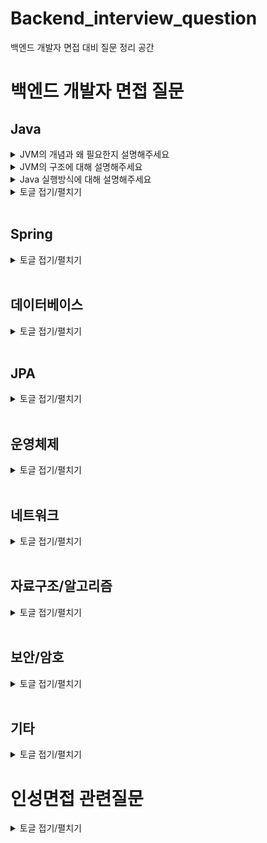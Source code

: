 # Backend_interview_question
백엔드 개발자 면접 대비 질문 정리 공간

# 백엔드 개발자 면접 질문

## Java
<details>
<summary>JVM의 개념과 왜 필요한지 설명해주세요</summary>
<div markdown="1">

<p>자바 가상 머신(Java Virtual Machine)을 줄여 부르는 JVM의 역할은
바이트 코드로 컴파일된 자바 애플리케이션을 클래스 로더를 통해 읽어 자바 API와 함께 실행하는 것입니다.</p>
메모리 관리(GC)를 수행하는 스택기반의 가상머신입니다.

JVM을 사용함으로 개발자가 작성하는 java 파일을 다양한 환경에서 실행할 수 있습니다.
다른 환경에서 만들어진 바이트 코드를 해당 OS의 JVM이 알맞게 기계어로 바꿔서 읽기 때문입니다.
즉, 모든 환경에서 사용할 수 있게 호환성을 위해 JVM이 필요합니다.

</div>
</details>

<details>
<summary>JVM의 구조에 대해 설명해주세요</summary>
<div markdown="1">

JVM의 구조는 클래스 로더(Class Loader), 실행 엔진(Execution engine), 실행 데이터 영역(Runtime Data Area), JNI, Native Method Library로 이루어져 있습니다.

클래스 로더(Class Loader) : JVM 내로 바이트 코드(.class)를 로드하고, 링킄를 통해 배치하는 작업을 합니다.

실행 엔진(Execution engine) : 클래스 로더에 의해 실행 데이터 영역에 배치된 바이트 코드(.class)를 실행하는 역할을 합니다.

실행 데이터 영역(Runtime Data Area) : JVM의 메모리 영역으로 Method영역, Heap 영역, Stack 영역, 네이티브 메소드 스택 영역(Native Method Library)으로 구성되어 있습니다.

 Method영역 : 클래스의 멘버 변수, 메소드 정보, Type 정보, static, final 변수 등이 생성됩니다.
 
 Heap 영역 : 사용자가 관리하는 인스턴스가 생성되는 공간으로 객체를 동적으로 생성하면 인스턴스가 Heap 영역의 메모리에 할당되어 사용됩니다.
 
 Stack 영역 : 프로그램 실행 중 발생하는 메소드 호출과 복귀에 대한 정보를 저장합니다.
 
 네이티브 메소드 스택 영역(Native Method Library) : Java 이외의 C언어와 같은 다른 언어가 필요한 경우, JNI 기술을 통해서 네이티브 메소드들이 바이트 코드로 변환되면서 사용되는 영역입니다.
 
 PC Register : 스레드가 시작될 때 생성되며 현재 수행 중인 JVM 명령의 주소를 갖고 있습니다.

</div>
</details>

<details>
<summary>Java 실행방식에 대해 설명해주세요</summary>
<div markdown="1">

개발자가 .java로 되어있는 파일을 만들어 코드를 작성합니다. 
그 파일에 작성한 코드가 자바 소스 코드가 됩니다.
인텔리제이같은 툴을 쓴다면 Build를 사용하여 소스파일을 컴파일합니다.
자바 컴파일러(javac)가 작성한 자바 소스 코드(.java)를 읽어 바이트 코드(.class)로 컴파일을 하는 것을 말합니다.
컴파일된 해당 바이트 코드(.class)는 JVM의 클래스 로더가 전달받습니다.

클래스 로더는 동적 로딩을 통해 필요한 클래스들을 로딩 및 링크하여 JVM내로 로드합니다.
JVM 내에 있는 실행 엔진(Execution engine)에 의해 기계어로 해석되어 실행 데이터 지역(Runtime Data Areas)에 배치됩니다.
java가 설치된 os라면 기계어로 해석된 파일을 실행할 수 있게됩니다.

</div>
</details>

<details>
<summary>토글 접기/펼치기</summary>
<div markdown="1">

안녕

</div>
</details>


<br>

## Spring
<details>
<summary>토글 접기/펼치기</summary>
<div markdown="1">

안녕

</div>
</details>

<br>

## 데이터베이스
<details>
<summary>토글 접기/펼치기</summary>
<div markdown="1">

안녕

</div>
</details>

<br>

## JPA
<details>
<summary>토글 접기/펼치기</summary>
<div markdown="1">

안녕

</div>
</details>

<br>

## 운영체제
<details>
<summary>토글 접기/펼치기</summary>
<div markdown="1">

안녕

</div>
</details>

<br>

## 네트워크
<details>
<summary>토글 접기/펼치기</summary>
<div markdown="1">

안녕

</div>
</details>

<br>

## 자료구조/알고리즘
<details>
<summary>토글 접기/펼치기</summary>
<div markdown="1">

안녕

</div>
</details>

<br>

## 보안/암호
<details>
<summary>토글 접기/펼치기</summary>
<div markdown="1">

안녕

</div>
</details>

<br>

## 기타
<details>
<summary>토글 접기/펼치기</summary>
<div markdown="1">

안녕

</div>
</details>

# 인성면접 관련질문
<details>
<summary>토글 접기/펼치기</summary>
<div markdown="1">

안녕

</div>
</details>
